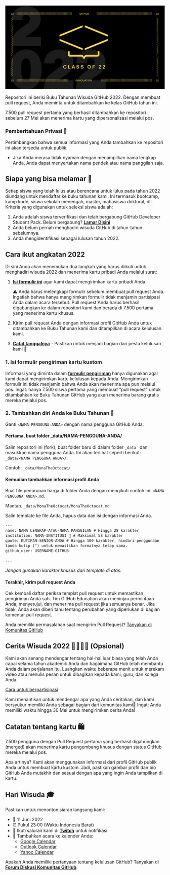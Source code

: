 ![Main Banner](https://github.com/education/GitHubGraduation-2022/raw/main/assets/GHG_Blog_1.jpg)


Repositori ini berisi Buku Tahunan Wisuda GitHub 2022. Dengan membuat pull request, Anda meminta untuk ditambahkan ke kelas GitHub tahun ini.

7.500 pull request pertama yang berhasil ditambahkan ke repositori sebelum 27 Mei akan menerima kartu yang dipersonalisasi melalui pos.


### Pemberitahuan Privasi 👀

Pertimbangkan bahwa semua informasi yang Anda tambahkan ke repositori ini akan tersedia untuk publik.

- Jika Anda merasa tidak nyaman dengan menampilkan nama lengkap Anda, Anda dapat menyertakan nama pendek atau nama panggilan saja.


## Siapa yang bisa melamar 📝

Setiap siswa yang telah lulus atau berencana untuk lulus pada tahun 2022 diundang untuk mendaftar ke buku tahunan kami. Ini termasuk bootcamp, kamp kode, siswa sekolah menengah, master, mahasiswa doktoral, dll. Kriteria yang digunakan untuk seleksi siswa adalah:



1. Anda adalah siswa terverifikasi dan telah bergabung GitHub Developer Student Pack. Belum bergabung? **[Lamar Disini](https://education.github.com/discount_requests/student_application?utm_source=2022-06-11-GitHubGraduation)**
2. Anda belum pernah menghadiri wisuda GitHub di tahun-tahun sebelumnya.
3. Anda mengidentifikasi sebagai lulusan tahun 2022.

## Cara ikut angkatan 2022


Di sini Anda akan menemukan dua langkah yang harus diikuti untuk menghadiri wisuda 2022 dan menerima kartu pribadi Anda melalui surat:



1. **[Isi formulir ini](https://airtable.com/shrVMo8ItH4wjsO9f)** agar kami dapat mengirimkan kartu pribadi Anda.

    ️⚠️ ️Anda harus melengkapi formulir sebelum membuat pull request Anda. Ingatlah bahwa hanya mengirimkan formulir tidak menjamin partisipasi Anda dalam acara tersebut. Pull request Anda harus berhasil digabungkan ke dalam repositori kami dan berada di 7.500 pertama yang menerima kartu khusus.

2. Kirim pull request Anda dengan informasi profil GitHub Anda untuk ditambahkan ke Buku Tahunan kami dan ditampilkan di acara kelulusan kami.
3. **[Catat tanggalnya](https://education.github.com/events)** - Pastikan untuk menjadi bagian dari pesta kelulusan kami 🥳

### 1. Isi formulir pengiriman kartu kustom


Informasi yang diminta dalam **[formulir pengiriman](https://airtable.com/shrVMo8ItH4wjsO9f)** hanya digunakan agar kami dapat mengirimkan kartu kelulusan kepada Anda. Mengirimkan formulir ini tidak menjamin bahwa Anda akan menerima apa pun melalui pos. Ingat: hanya 7.500 siswa pertama yang membuat "pull request" untuk ditambahkan ke Buku Tahunan GitHub yang akan menerima barang gratis mereka melalui pos.


### 2. Tambahkan diri Anda ke Buku Tahunan 🏫

Ganti `<NAMA-PENGGUNA-ANDA>` dengan nama pengguna GitHub Anda.


#### Pertama, buat folder _data/NAMA-PENGGUNA-ANDA/

Salin repositori ini (fork), buat folder baru di dalam folder `_data ` dan masukkan nama pengguna Anda. Ini akan terlihat seperti berikut: `_data/<NAMA PENGGUNA ANDA>/`.

Contoh: `_data/MonaTheOctocat/`


#### Kemudian tambahkan informasi profil Anda

Buat file penurunan harga di folder Anda dengan mengikuti contoh ini: `<NAMA PENGGUNA ANDA>.md`.

Mantan. `_data/MonaTheOctocat/MonaTheOctocat.md`

Salin template ke file Anda, hapus data dan isi dengan informasi Anda.


```
---
name: NAMA LENGKAP-ATAU-NAMA PANGGILAN # Hingga 28 karakter
institution: NAMA-INSTITUSI 🚩 # Maksimal 58 karakter
quote: KUTIPAN-SENIOR-ANDA # Hingga 100 karakter, hindari penggunaan tanda kutip (") untuk memastikan formatnya tetap sama.
github_user: USERNAME-GITHUB

---
```


_Jangan gunakan karakter khusus dari template di atas._

#### Terakhir, kirim pull request Anda

Cek kembali daftar periksa templat pull request untuk memastikan pengiriman Anda sah. Tim GitHub Education akan meninjau permintaan Anda, menyetujui, dan menerima pull request jika semuanya benar. Jika tidak, Anda akan diberi tahu tentang perubahan yang diperlukan di bagian komentar pull request.

Anda memiliki permasalahan saat mengirim Pull Request? [Tanyakan di Komunitas GitHub](https://github.com/orgs/github-community/discussions/categories/github-education)


## Cerita Wisuda 2022 👩‍🏫👨‍🏫 (Opsional)

Kami akan senang mendengar tentang hal-hal luar biasa yang telah Anda capai selama tahun akademik Anda dan bagaimana GitHub telah membantu Anda dalam perjalanan itu. Luangkan waktu beberapa menit untuk merekam video atau menulis pesan untuk dibagikan kepada kami, guru, dan kolega Anda.


[Cara untuk berpartisipasi](https://drive.google.com/file/d/1AcgUKLXx6WIC5s4eanzOfj8EsiYHARrt/view?usp=sharing)

Kami menantikan untuk mendengar apa yang Anda ceritakan, dan kami bersyukur memiliki Anda sebagai bagian dari komunitas kami💖 Ingat: Anda memiliki waktu hingga 30 Mei untuk mengirimkan cerita Anda!


## Catatan tentang kartu 🛍

7.500 pengguna dengan Pull Request pertama yang berhasil digabungkan (merged) akan menerima kartu pengembang khusus dengan status GitHub mereka melalui pos.

Apa artinya? Kami akan menggunakan informasi dari profil GitHub publik Anda untuk membuat kartu kustom. Jadi, pastikan gambar profil dan bio GitHub Anda mutakhir dan sesuai dengan apa yang ingin Anda tampilkan di kartu.


## Hari Wisuda 🎓

Pastikan untuk menonton siaran langsung kami:

* 📆 11 Juni 2022
* ⏰ Pukul 23:00 (Waktu Indonesia Barat)
* 📍 Ikuti saluran kami di **[Twitch](https://twitch.tv/githubeducation)** untuk notifikasi
* 📎 Tambahkan acara ke kalender Anda:
    * [Google Calendar](https://calendar.google.com/calendar/render?action=TEMPLATE&dates=20220611T160000Z%2F20220611T180000Z&details=&location=https%3A%2F%2Fwww.twitch.tv%2Fgithubeducation&text=%F0%9F%8E%89%F0%9F%8E%8A%20GitHub%20Graduation%202022%20%F0%9F%8E%89%F0%9F%8E%8A)
    * [Outlook Calendar](https://outlook.live.com/calendar/0/deeplink/compose?allday=false&body=&enddt=2022-06-11T18%3A00%3A00%2B00%3A00&location=https%3A%2F%2Fwww.twitch.tv%2Fgithubeducation&path=%2Fcalendar%2Faction%2Fcompose&rru=addevent&startdt=2022-06-11T16%3A00%3A00%2B00%3A00&subject=%F0%9F%8E%89%F0%9F%8E%8A%20GitHub%20Graduation%202022%20%F0%9F%8E%89%F0%9F%8E%8A)
    * [Yahoo Calendar](https://calendar.yahoo.com/?desc=&dur=&et=20220611T180000Z&in_loc=https%3A%2F%2Fwww.twitch.tv%2Fgithubeducation&st=20220611T160000Z&title=%F0%9F%8E%89%F0%9F%8E%8A%20GitHub%20Graduation%202022%20%F0%9F%8E%89%F0%9F%8E%8A&v=60)


Apakah Anda memiliki pertanyaan tentang kelulusan GitHub? Tanyakan di **[Forum Diskusi Komunitas GitHub](https://github.com/orgs/github-community/discussions/categories/github-education)**.
